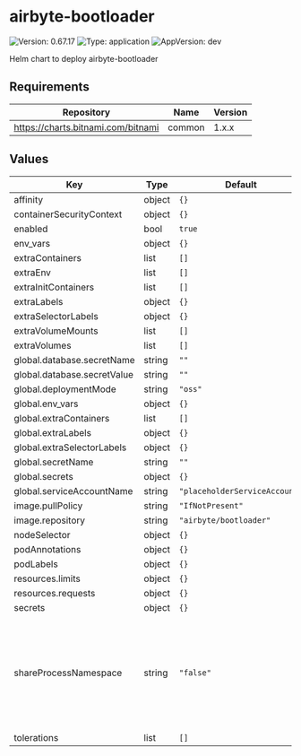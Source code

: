 # airbyte-bootloader

![Version: 0.67.17](https://img.shields.io/badge/Version-0.67.17-informational?style=flat-square) ![Type: application](https://img.shields.io/badge/Type-application-informational?style=flat-square) ![AppVersion: dev](https://img.shields.io/badge/AppVersion-dev-informational?style=flat-square)

Helm chart to deploy airbyte-bootloader

## Requirements

| Repository | Name | Version |
|------------|------|---------|
| https://charts.bitnami.com/bitnami | common | 1.x.x |

## Values

| Key | Type | Default | Description |
|-----|------|---------|-------------|
| affinity | object | `{}` |  |
| containerSecurityContext | object | `{}` |  |
| enabled | bool | `true` |  |
| env_vars | object | `{}` |  |
| extraContainers | list | `[]` |  |
| extraEnv | list | `[]` |  |
| extraInitContainers | list | `[]` |  |
| extraLabels | object | `{}` |  |
| extraSelectorLabels | object | `{}` |  |
| extraVolumeMounts | list | `[]` |  |
| extraVolumes | list | `[]` |  |
| global.database.secretName | string | `""` |  |
| global.database.secretValue | string | `""` |  |
| global.deploymentMode | string | `"oss"` |  |
| global.env_vars | object | `{}` |  |
| global.extraContainers | list | `[]` |  |
| global.extraLabels | object | `{}` |  |
| global.extraSelectorLabels | object | `{}` |  |
| global.secretName | string | `""` |  |
| global.secrets | object | `{}` |  |
| global.serviceAccountName | string | `"placeholderServiceAccount"` |  |
| image.pullPolicy | string | `"IfNotPresent"` |  |
| image.repository | string | `"airbyte/bootloader"` |  |
| nodeSelector | object | `{}` |  |
| podAnnotations | object | `{}` |  |
| podLabels | object | `{}` |  |
| resources.limits | object | `{}` |  |
| resources.requests | object | `{}` |  |
| secrets | object | `{}` |  |
| shareProcessNamespace | string | `"false"` | the shareProcessNamespace field is used in a PodSpec to enable all containers within a pod to share the same process namespace. This allows containers to view and interact with each other's processes. |
| tolerations | list | `[]` |  |

